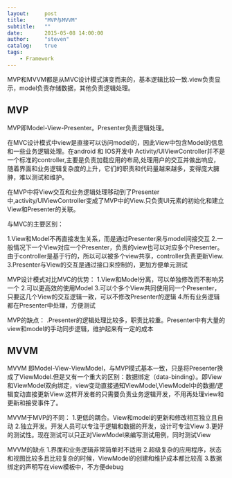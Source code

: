 ```yaml
---
layout:     post
title:      "MVP与MVVM"
subtitle:   ""
date:       2015-05-08 14:00:00
author:     "steven"
catalog:    true
tags:
    - Framework
---
```



MVP和MVVM都是从MVC设计模式演变而来的，基本逻辑比较一致.view负责显示，model负责存储数据，其他负责逻辑处理。

MVP
---

MVP即Model-View-Presenter。Presenter负责逻辑处理。

在MVC设计模式中view是直接可以访问model的，因此View中包含Model的信息和一些业务逻辑处理。在android 和 IOS开发中 Activity/UIViewController并不是一个标准的controller,主要是负责加载应用的布局,处理用户的交互并做出响应，随着界面和业务逻辑复杂度的上升，它们的职责和代码量越来越多，变得庞大臃肿，难以测试和维护。

在MVP中将View交互和业务逻辑处理移动到了Presenter中,activity/UIViewController变成了MVP中的View.只负责UI元素的初始化和建立View和Presenter的关联。

与MVC的主要区别：

1.View和Model不再直接发生关系，而是通过Presenter来与model间接交互
2.一般情况下一个View对应一个Presenter，负责的view也可以对应多个Presenter。由于controller是基于行的，所以可以被多个view共享，controller负责更新View.
3.Presenter与View的交互是通过接口来控制的，更加方便单元测试

MVP设计模式对比MVC的优势：
1.View和Model分离，可以单独修改而不影响另一个
2.可以更高效的使用Model
3.可以个多个View共同使用同一个Presenter，只要这几个View的交互逻辑一致，可以不修改Presenter的逻辑
4.所有业务逻辑都在Presenter中处理，方便测试

MVP的缺点：
.Presenter的逻辑处理比较多，职责比较重。Presenter中有大量的view和model的手动同步逻辑，维护起来有一定的成本

MVVM
---

MVVM 即Model-View-ViewModel，与MVP模式基本一致，只是将Presenter换成了ViewModel.但是又有一个重大的区别：数据绑定（data-binding）。即View和ViewModel双向绑定，view变动直接通知ViewModel,ViewModel中的数据/逻辑变动直接更新View.这样开发者的只需要负责业务逻辑开发，不用再处理view和更新和接受事件了。

MVVM于MVP的不同：
1.更低的耦合。View和model的更新和修改相互独立且自动
2.独立开发。开发人员可以专注于逻辑和数据的开发，设计可专注View
3.更好的测试性。现在测试可以只正对ViewModel来编写测试用例，同时测试View

MVVM的缺点
1.界面和业务逻辑非常简单时不适用
2.超级复杂的应用程序，状态和视图比较多且比较复杂的时候，ViewModel的创建和维护成本都比较高
3.数据绑定的声明写在view模板中，不方便debug
